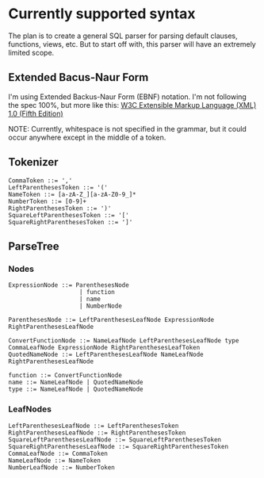 # Currently supported syntax

The plan is to create a general SQL parser for parsing default clauses, functions, views, etc. But to start off with, this parser will have an extremely limited scope.

## Extended Bacus-Naur Form

I'm using Extended Backus-Naur Form (EBNF) notation. I'm not following the spec 100%, but more like this: [W3C Extensible Markup Language (XML) 1.0 (Fifth Edition)](https://www.w3.org/TR/xml/#sec-notation)

NOTE: Currently, whitespace is not specified in the grammar, but it could occur anywhere except in the middle of a token.

## Tokenizer

``` ebnf
CommaToken ::= ','
LeftParenthesesToken ::= '('
NameToken ::= [a-zA-Z_][a-zA-Z0-9_]*
NumberToken ::= [0-9]+
RightParenthesesToken ::= ')'
SquareLeftParenthesesToken ::= '['
SquareRightParenthesesToken ::= ']'
```

## ParseTree

### Nodes
``` ebnf
ExpressionNode ::= ParenthesesNode 
                    | function
                    | name
                    | NumberNode

ParenthesesNode ::= LeftParenthesesLeafNode ExpressionNode RightParenthesesLeafNode

ConvertFunctionNode ::= NameLeafNode LeftParenthesesLeafNode type CommaLeafNode ExpressionNode RightParenthesesLeafToken
QuotedNameNode ::= LeftParenthesesLeafNode NameLeafNode RightParenthesesLeafNode

function ::= ConvertFunctionNode
name ::= NameLeafNode | QuotedNameNode
type ::= NameLeafNode | QuotedNameNode
```

### LeafNodes

``` ebnf
LeftParenthesesLeafNode ::= LeftParenthesesToken
RightParenthesesLeafNode ::= RightParenthesesToken
SquareLeftParenthesesLeafNode ::= SquareLeftParenthesesToken
SquareRightParenthesesLeafNode ::= SquareRightParenthesesToken
CommaLeafNode ::= CommaToken
NameLeafNode ::= NameToken
NumberLeafNode ::= NumberToken
```
